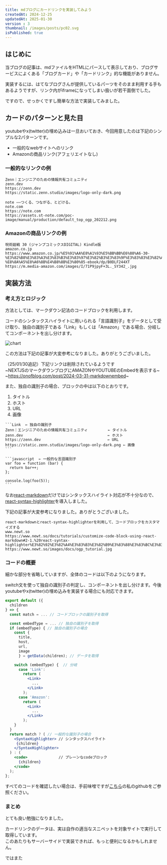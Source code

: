 ```yaml
---
title: mdブログにカードリンクを実装してみよう
createdAt: 2024-12-25
updatedAt: 2025-01-30
version : 3
thumbnail: /images/posts/pc02.svg
isPublished: true
---
```

## はじめに
当ブログの記事は、mdファイルをHTMLにパースして表示しており、ブログサービスによくある「ブログカード」や「カードリンク」的な機能がありません。

実装するには、はてなブログさんが提供しているパーツをそのまま利用する手もあるようですが、リンク内がiframeになってしまい扱いが若干面倒でした。

ですので、せっかくですし簡単な方法で実装してみました。

## カードのパターンと見た目
youtubeやx(twitter)の埋め込みは一旦おいておき、今回用意したのは下記のシンプルな2パターンです。
- 一般的なwebサイトへのリンク
- Amazonの商品リンク(アフェリエイトなし)

### 一般的なリンクの例
```Link
Zenn｜エンジニアのための情報共有コミュニティ
zenn.dev
https://zenn.dev
https://static.zenn.studio/images/logo-only-dark.png
```
```Link
note ――つくる、つながる、とどける。
note.com
https://note.com
https://assets.st-note.com/poc-image/manual/production/default_top_ogp_202212.png
```
### Amazonの商品リンクの例
```Amazon
呪術廻戦 30 (ジャンプコミックスDIGITAL) Kindle版
amazon.co.jp
https://www.amazon.co.jp/%E5%91%AA%E8%A1%93%E5%BB%BB%E6%88%A6-30-%E3%82%B8%E3%83%A3%E3%83%B3%E3%83%97%E3%82%B3%E3%83%9F%E3%83%83%E3%82%AF%E3%82%B9DIGITAL-%E8%8A%A5%E8%A6%8B%E4%B8%8B%E3%80%85-ebook/dp/B0DLF244XT
https://m.media-amazon.com/images/I/71P9jpyF+3L._SY342_.jpg
```

## 実装方法
### 考え方とロジック
方法としては、マークダウン記法のコードブロックを利用します。

コードのシンタックスハイライトに用いられる「言語識別子」をデータとして受け取り、独自の識別子である「Link」もしくは「Amazon」である場合、分岐してコンポーネントを出し分けます。

![chart](/images/posts/2024-12-25_01.png)

この方法は下記の記事が大変参考になりました。ありがとうございました。

（25/01/30追記）下記リンクは削除されているようです  
~NEXTJSのマークダウンブログにAMAZONやYOUTUBEのEmbedを表示する~
~https://onofblog.com/post/2024-03-31-markdownembed~


また、独自の識別子の場合、ブロックの中は以下のとおりです。

1. タイトル
2. ホスト
3. URL
4. 画像

~~~
```Link  ← 独自の識別子
Zenn｜エンジニアのための情報共有コミュニティ         ← タイトル
zenn.dev                                      ← ホスト
https://zenn.dev                              ← URL
https://static.zenn.studio/images/logo-only-dark.png ← 画像
```
~~~
~~~
```javascript  ← 一般的な言語識別子
var foo = function (bar) {
  return bar++;
};

console.log(foo(5));
```
~~~

なお[react-markdown](https://github.com/remarkjs/react-markdown)だけではシンタックスハイライト対応が不十分なので、[react-syntax-highlighter](https://github.com/react-syntax-highlighter/react-syntax-highlighter)を導入しました。

下記の記事が大変参考になりました。ありがとうございました。

```Link
react-markdownとreact-syntax-highlighterを利用して、コードブロックをカスタマイズする
www.newt.so
https://www.newt.so/docs/tutorials/customize-code-block-using-react-markdown#2-1.%20react-syntax-highlighter%E3%82%92%E3%82%A4%E3%83%B3%E3%82%B9%E3%83%88%E3%83%BC%E3%83%AB%E3%81%99%E3%82%8B
https://www.newt.so/images/docs/ogp_tutorial.jpg
```

### コードの概要
細かな部分を省略していますが、全体のコードは以下のようになります。

switch文を使って独自の識別子の判定し、コンポーネントを出し分けます。今後youtubeやx(twitter)の埋め込みを実装する場合にも対応できます。

```jsx
export default ({
  children
} => {
  const match = ... // コードブロックの識別子を取得

  const embedType = ... // 独自の識別子を取得
  if (embedType) { // 独自の識別子の場合
    const {
      title,
      host,
      url,
      image
      } = getData(children); // データを取得

    switch (embedType) {  // 分岐
      case 'Link':
        return (
          <Link>
            ...
          </Link>
        );
      case 'Amazon':
        return (
          <Link>
            ...
          </Link>
        );
    }
  }
  return match ? ( // 一般的な識別子の場合
    <SyntaxHighlighter> // シンタックスハイライト
     {children}
    </SyntaxHighlighter>
  ) : (
    <code>              // プレーンなcodeブロック
      {children}
    </code>
  );
};
```
すべてのコードを確認したい場合は、手前味噌ですが[こちら](https://github.com/poko8nada/portfolio-site-v1/blob/main/src/components/ui/post_embed/page.tsx)の私のgithubをご参照ください。

### まとめ
とても良い勉強になりました。

カードリンクのデータは、実は自作の適当なスニペットを対象サイトで実行して取得しています。  
このあたりもサーバーサイドで実装できれば、もっと便利になるかもしれません。

ではまた
